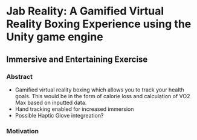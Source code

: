 # Jab Reality: A Gamified Virtual Reality Boxing Experience using the Unity game engine

## Immersive and Entertaining Exercise

### Abstract

- Gamified virtual reality boxing which allows you to track your health goals. This would be in the form of calorie loss and calculation of VO2 Max based on inputted data.
- Hand tracking enabled for increased immersion
- Possible Haptic Glove integreation?

### Motivation
